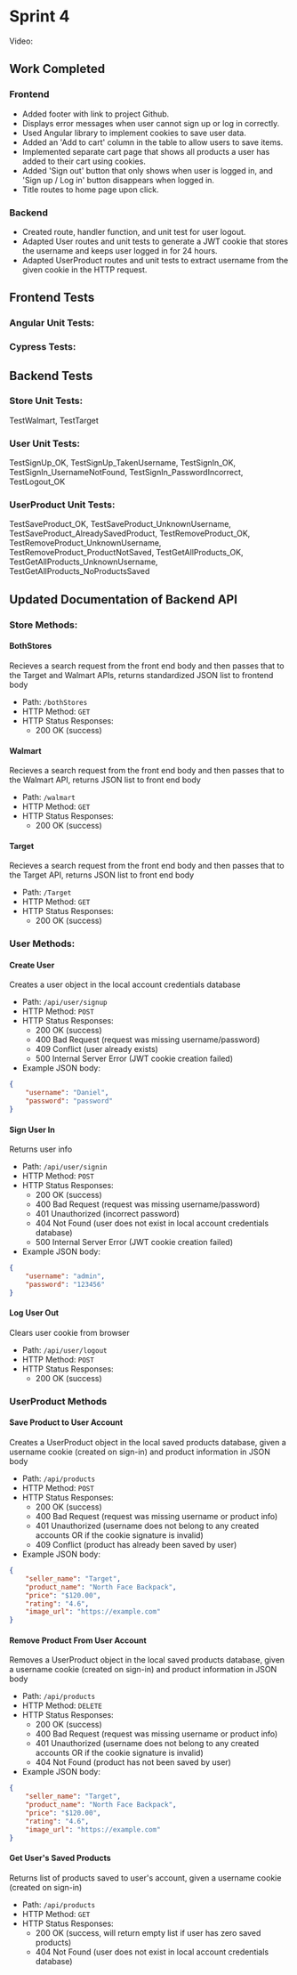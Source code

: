 # Sprint 4

Video: 

## Work Completed

### Frontend
- Added footer with link to project Github.
- Displays error messages when user cannot sign up or log in correctly.
- Used Angular library to implement cookies to save user data.
- Added an 'Add to cart' column in the table to allow users to save items.
- Implemented separate cart page that shows all products a user has added to their cart using cookies.
- Added 'Sign out' button that only shows when user is logged in, and 'Sign up / Log in' button disappears when logged in.
- Title routes to home page upon click.

### Backend
- Created route, handler function, and unit test for user logout.
- Adapted User routes and unit tests to generate a JWT cookie that stores the username and keeps user logged in for 24 hours.
- Adapted UserProduct routes and unit tests to extract username from the given cookie in the HTTP request.

## Frontend Tests
### Angular Unit Tests:

### Cypress Tests:

## Backend Tests
### Store Unit Tests:
TestWalmart, TestTarget
### User Unit Tests:
TestSignUp_OK, TestSignUp_TakenUsername, TestSignIn_OK, TestSignIn_UsernameNotFound, TestSignIn_PasswordIncorrect, TestLogout_OK
### UserProduct Unit Tests:
TestSaveProduct_OK, TestSaveProduct_UnknownUsername, TestSaveProduct_AlreadySavedProduct, TestRemoveProduct_OK, TestRemoveProduct_UnknownUsername, TestRemoveProduct_ProductNotSaved, TestGetAllProducts_OK, TestGetAllProducts_UnknownUsername, TestGetAllProducts_NoProductsSaved

## Updated Documentation of Backend API
### Store Methods:
#### BothStores
Recieves a search request from the front end body and then passes that to the Target and Walmart APIs, returns standardized JSON list to frontend body
- Path: `/bothStores`
- HTTP Method: `GET`
- HTTP Status Responses:
    - 200 OK (success)

#### Walmart
Recieves a search request from the front end body and then passes that to the Walmart API, returns JSON list to front end body
- Path: `/walmart`
- HTTP Method: `GET`
- HTTP Status Responses:
    - 200 OK (success)

#### Target
Recieves a search request from the front end body and then passes that to the Target API, returns JSON list to front end body
- Path: `/Target`
- HTTP Method: `GET`
- HTTP Status Responses:
    - 200 OK (success)

### User Methods:
#### Create User
Creates a user object in the local account credentials database
- Path: `/api/user/signup`
- HTTP Method: `POST`
- HTTP Status Responses:
    - 200 OK (success)
    - 400 Bad Request (request was missing username/password)
    - 409 Conflict (user already exists)
    - 500 Internal Server Error (JWT cookie creation failed)
- Example JSON body:
```json
{
	"username": "Daniel",
	"password": "password"
}
```

#### Sign User In
Returns user info
- Path: `/api/user/signin`
- HTTP Method: `POST`
- HTTP Status Responses:
    - 200 OK (success)
    - 400 Bad Request (request was missing username/password)
    - 401 Unauthorized (incorrect password)
    - 404 Not Found (user does not exist in local account credentials database)
    - 500 Internal Server Error (JWT cookie creation failed)
- Example JSON body:
```json
{
	"username": "admin",
	"password": "123456"
}
```

#### Log User Out
Clears user cookie from browser
- Path: `/api/user/logout`
- HTTP Method: `POST`
- HTTP Status Responses:
    - 200 OK (success)

### UserProduct Methods
#### Save Product to User Account
Creates a UserProduct object in the local saved products database, given a username cookie (created on sign-in) and product information in JSON body
- Path: `/api/products`
- HTTP Method: `POST`
- HTTP Status Responses:
    - 200 OK (success)
    - 400 Bad Request (request was missing username or product info)
    - 401 Unauthorized (username does not belong to any created accounts OR if the cookie signature is invalid)
    - 409 Conflict (product has already been saved by user)
- Example JSON body:
```json
{
	"seller_name": "Target",
	"product_name": "North Face Backpack",
	"price": "$120.00",
	"rating": "4.6",
	"image_url": "https://example.com"
}
```

#### Remove Product From User Account
Removes a UserProduct object in the local saved products database, given a username cookie (created on sign-in) and product information in JSON body
- Path: `/api/products`
- HTTP Method: `DELETE`
- HTTP Status Responses:
    - 200 OK (success)
    - 400 Bad Request (request was missing username or product info)
    - 401 Unauthorized (username does not belong to any created accounts OR if the cookie signature is invalid)
    - 404 Not Found (product has not been saved by user)
- Example JSON body:
```json
{
	"seller_name": "Target",
	"product_name": "North Face Backpack",
	"price": "$120.00",
	"rating": "4.6",
	"image_url": "https://example.com"
}
```

#### Get User's Saved Products
Returns list of products saved to user's account, given a username cookie (created on sign-in)
- Path: `/api/products`
- HTTP Method: `GET`
- HTTP Status Responses:
    - 200 OK (success, will return empty list if user has zero saved products)
    - 404 Not Found (user does not exist in local account credentials database)
